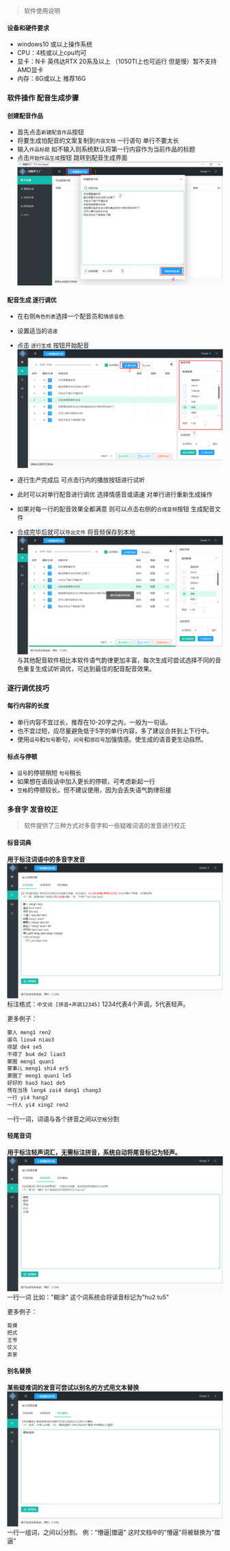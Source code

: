 > 软件使用说明
#### 设备和硬件要求

* windows10 或以上操作系统
* CPU：4核或以上cpu均可
* 显卡：N卡 英伟达RTX 20系及以上  （1050TI上也可运行 但是慢）暂不支持AMD显卡 
* 内存：8G或以上 推荐16G

### 软件操作 配音生成步骤

#### 创建配音作品

- 首先点击`新建配音作品`按钮
- 将要生成怕配音的文案复制到`内容文档` 一行语句 单行不要太长
- 输入`作品标题` 如不输入则系统默认将第一行内容作为当前作品的标题
- 点击`开始作品生成`按钮 跳转到配音生成界面
![image](img/start.png)


#### 配音生成 逐行调优

- 在右侧`角色列表`选择一个配音员和`情感音色`
- 设置适当的`语速`
- 点击 `逐行生成` 按钮开始配音
![image](img/build01.png)




- 逐行生产完成后 可点击行内的播放按钮进行试听
- 此时可以对单行配音进行调优 选择情感音或语速 对单行进行重新生成操作
- 如果对每一行的配音效果全都满意 则可以点击右侧的`合成音频`按钮 生成配音文件
- 合成完毕后就可以`导出文件` 将音频保存到本地
![image](img/build02.png)
与其他配音软件相比本软件语气韵律更加丰富，每次生成可尝试选择不同的音色重复生成试听调优，可达到最佳的配音配音效果。

### 逐行调优技巧

#### 每行内容的长度

- 单行内容不宜过长，推荐在10-20字之内，一般为一句话。
- 也不宜过短，应尽量避免低于5字的单行内容，多了建议合并到上下行中。
- 使用`逗号`和`句号`断句，`问号`和`感叹号`加强情感。使生成的语音更生动自然。

#### 标点与停顿

- `逗号`的停顿稍短 `句号`稍长
- 如果想在语段话中加入更长的停顿，可考虑新起一行
- `空格`的停顿较长，但不建议使用，因为会丢失语气韵律衔接



### 多音字 发音校正

> 软件提供了三种方式对多音字和一些疑难词语的发音进行校正

#### 标音词典

**用于标注词语中的多音字发音**
![image](img/cidian01.png)
标注格式：`中文词 [拼音+声调12345]` 1234代表4个声调，5代表轻声。

更多例子：
```js
蒙人 meng1 ren2
遛鸟 liou4 niao3
得瑟 de4 se5
不得了 bu4 de2 liao3
蒙圈 meng1 quan1
蒙事儿 meng1 shi4 er5
蒙圈了 meng1 quan1 le5
好好的 hao3 hao1 de5
愣在当场 leng4 zai4 dang1 chang3
一行 yi4 hang2
一行人 yi4 xing2 ren2
```
一行一词，词语与各个拼音之间以`空格`分割

#### 轻尾音词

**用于标注轻声词汇，无需标注拼音，系统自动将尾音标记为轻声。**
![image](img/cidian02.png)
一行一词 比如："糊涂" 这个词系统会将读音标记为"hu2 tu5"

更多例子：
```js
踅摸
把式
王爷
仗义
卖家
```

#### 别名替换

**某些疑难词的发音可尝试以别名的方式用文本替换**
![image](img/cidian03.png)
一行一组词，之间以|分割。 例："懵逼|擝逼" 这时文档中的"懵逼"将被替换为"擝逼"